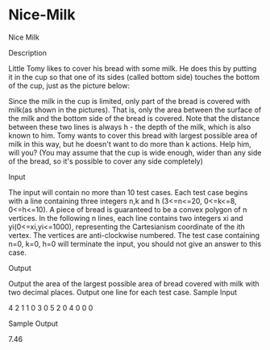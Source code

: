 # Nice-Milk

Nice Milk

Description

Little Tomy likes to cover his bread with some milk. He does this by putting it in the cup so that one of its sides (called bottom side) touches the bottom of the cup, just as the picture below: 


Since the milk in the cup is limited, only part of the bread is covered with milk(as shown in the pictures). That is, only the area between the surface of the milk and the bottom side of the bread is covered. Note that the distance between these two lines is always h - the depth of the milk, which is also known to him. 
Tomy wants to cover this bread with largest possible area of milk in this way, but he doesn't want to do more than k actions. Help him, will you? 
(You may assume that the cup is wide enough, wider than any side of the bread, so it's possible to cover any side completely) 

Input

The input will contain no more than 10 test cases. Each test case begins with a line containing three integers n,k and h (3<=n<=20, 0<=k<=8, 0<=h<=10). A piece of bread is guaranteed to be a convex polygon of n vertices. In the following n lines, each line contains two integers xi and yi(0<=xi,yi<=1000), representing the Cartesianism coordinate of the ith vertex. The vertices are anti-clockwise numbered. The test case containing n=0, k=0, h=0 will terminate the input, you should not give an answer to this case.

Output

Output the area of the largest possible area of bread covered with milk with two decimal places. Output one line for each test case.
Sample Input

4 2 1
1 0
3 0
5 2
0 4
0 0 0

Sample Output

7.46

